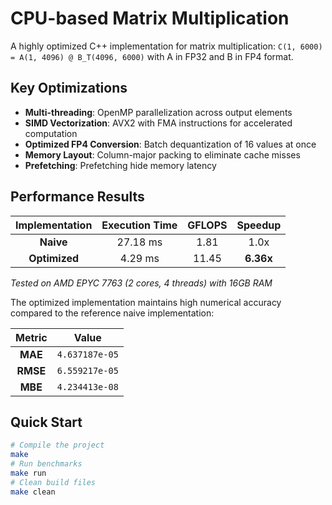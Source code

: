# CPU-based Matrix Multiplication

A highly optimized C++ implementation for matrix multiplication: `C(1, 6000) = A(1, 4096) @ B_T(4096, 6000)` with A in FP32 and B in FP4 format.

## Key Optimizations

- **Multi-threading**: OpenMP parallelization across output elements
- **SIMD Vectorization**: AVX2 with FMA instructions for accelerated computation
- **Optimized FP4 Conversion**: Batch dequantization of 16 values at once
- **Memory Layout**: Column-major packing to eliminate cache misses
- **Prefetching**: Prefetching hide memory latency

## Performance Results

| Implementation | Execution Time | GFLOPS | Speedup |
|:--------------:|:--------------:|:------:|:-------:|
| **Naive**      | 27.18 ms       | 1.81   | 1.0x    |
| **Optimized**  | 4.29 ms        | 11.45  | **6.36x** |

*Tested on AMD EPYC 7763 (2 cores, 4 threads) with 16GB RAM*

The optimized implementation maintains high numerical accuracy compared to the reference naive implementation:

|  Metric  |      Value     |
|:--------:|:--------------:|
| **MAE**  | `4.637187e-05` |
| **RMSE** | `6.559217e-05` |
| **MBE**  | `4.234413e-08` |

## Quick Start

```bash
# Compile the project
make
# Run benchmarks
make run
# Clean build files
make clean
```